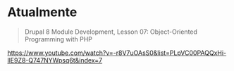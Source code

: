 # Atualmente
> Drupal 8 Module Development, Lesson 07: Object-Oriented Programming with PHP

https://www.youtube.com/watch?v=-r8V7uOAsS0&list=PLpVC00PAQQxHi-llE9Z8-Q747NYWpsq6t&index=7